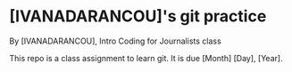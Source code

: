 # [IVANADARANCOU]'s git practice

By [IVANADARANCOU], Intro Coding for Journalists class

This repo is a class assignment to learn git. It is due [Month] [Day], [Year].